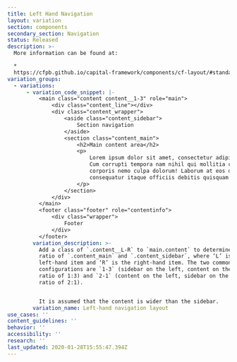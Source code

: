 ```yaml
---
title: Left Hand Navigation
layout: variation
section: components
secondary_section: Navigation
status: Released
description: >-
  More information can be found at:

  *
  https://cfpb.github.io/capital-framework/components/cf-layout/#standard-content-formats
variation_groups:
  - variations:
      - variation_code_snippet: |-
          <main class="content content__1-3" role="main">
              <div class="content_line"></div>
              <div class="content_wrapper">
                  <aside class="content_sidebar">
                      Section navigation
                  </aside>
                  <section class="content_main">
                      <h2>Main content area</h2>
                      <p>
                          Lorem ipsum dolor sit amet, consectetur adipisicing elit.
                          Cum corrupti tempora nam nihil qui mollitia consectetur
                          corporis nemo culpa dolorum! Laborum at eos deleniti
                          consequatur itaque officiis debitis quisquam! Provident!
                      </p>
                  </section>
              </div>
          </main>
          <footer class="footer" role="contentinfo">
              <div class="wrapper">
                  Footer
              </div>
          </footer>
        variation_description: >-
          Add a class of `.content__L-R` to `main.content` to determine the width
          ratio of `.content_main` and `.content_sidebar`, where ‘L’ is the
          left-hand item and ‘R’ is the right-hand item. The two common
          configurations are `1-3` (sidebar on the left, content on the right, in a
          ratio of 1:3) and `2-1` (content on the left, sidebar on the right, in a
          ratio of 2:1).


          It is assumed that the content is wider than the sidebar.
        variation_name: Left-hand navigation layout
use_cases: ''
content_guidelines: ''
behavior: ''
accessibility: ''
research: ''
last_updated: 2020-01-28T15:55:47.394Z
---
```

